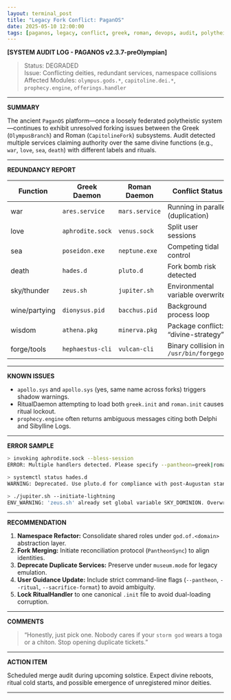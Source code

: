 ```yaml
---
layout: terminal_post
title: "Legacy Fork Conflict: PaganOS"
date: 2025-05-10 12:00:00
tags: [paganos, legacy, conflict, greek, roman, devops, audit, polytheism, namespace, uriel]
---
```


**[SYSTEM AUDIT LOG - PAGANOS v2.3.7-preOlympian]**

> Status: DEGRADED  
> Issue: Conflicting deities, redundant services, namespace collisions  
> Affected Modules: `olympus.gods.*`, `capitoline.dei.*`, `prophecy.engine`, `offerings.handler`

---

**SUMMARY**

The ancient `PaganOS` platform—once a loosely federated polytheistic system—continues to exhibit unresolved forking issues between the Greek (`OlympusBranch`) and Roman (`CapitolineFork`) subsystems. Audit detected multiple services claiming authority over the same divine functions (e.g., `war`, `love`, `sea`, `death`) with different labels and rituals.

---

**REDUNDANCY REPORT**

| Function       | Greek Daemon      | Roman Daemon     | Conflict Status       |
|----------------|-------------------|------------------|------------------------|
| war            | `ares.service`    | `mars.service`   | Running in parallel (duplication) |
| love           | `aphrodite.sock`  | `venus.sock`     | Split user sessions |
| sea            | `poseidon.exe`    | `neptune.exe`    | Competing tidal control |
| death          | `hades.d`         | `pluto.d`        | Fork bomb risk detected |
| sky/thunder    | `zeus.sh`         | `jupiter.sh`     | Environmental variable overwrite |
| wine/partying  | `dionysus.pid`    | `bacchus.pid`    | Background process loop |
| wisdom         | `athena.pkg`      | `minerva.pkg`    | Package conflict: “divine-strategy” |
| forge/tools    | `hephaestus-cli`  | `vulcan-cli`     | Binary collision in `/usr/bin/forgegod` |

---

**KNOWN ISSUES**

- `apollo.sys` and `apollo.sys` (yes, same name across forks) triggers shadow warnings.
- RitualDaemon attempting to load both `greek.init` and `roman.init` causes ritual lockout.
- `prophecy.engine` often returns ambiguous messages citing both Delphi and Sibylline Logs.

---

**ERROR SAMPLE**

```bash
> invoking aphrodite.sock --bless-session
ERROR: Multiple handlers detected. Please specify --pantheon=greek|roman

> systemctl status hades.d
WARNING: Deprecated. Use pluto.d for compliance with post-Augustan standards.

> ./jupiter.sh --initiate-lightning
ENV_WARNING: 'zeus.sh' already set global variable SKY_DOMINION. Overwriting...
```

---

**RECOMMENDATION**

1. **Namespace Refactor:** Consolidate shared roles under `god.of.<domain>` abstraction layer.
2. **Fork Merging:** Initiate reconciliation protocol (`PantheonSync`) to align identities.
3. **Deprecate Duplicate Services:** Preserve under `museum.mode` for legacy emulation.
4. **User Guidance Update:** Include strict command-line flags (`--pantheon`, `--ritual`, `--sacrifice-format`) to avoid ambiguity.
5. **Lock RitualHandler** to one canonical `.init` file to avoid dual-loading corruption.

---

**COMMENTS**

> “Honestly, just pick one. Nobody cares if your `storm god` wears a toga or a chiton. Stop opening duplicate tickets.”

---

**ACTION ITEM**

Scheduled merge audit during upcoming solstice. Expect divine reboots, ritual cold starts, and possible emergence of unregistered minor deities.

---
